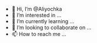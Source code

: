 - 👋 Hi, I’m @Aliyochka
- 👀 I’m interested in ...
- 🌱 I’m currently learning ...
- 💞️ I’m looking to collaborate on ...
- 📫 How to reach me ...

<!---
Aliyochka/Aliyochka is a ✨ special ✨ repository because its `README.md` (this file) appears on your GitHub profile.
You can click the Preview link to take a look at your changes.
--->
